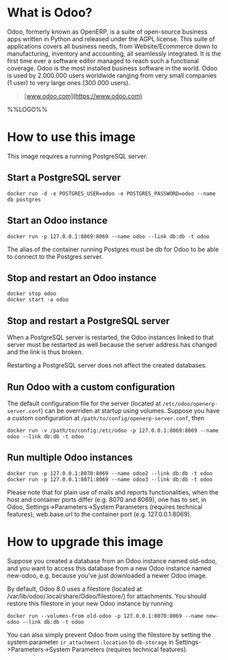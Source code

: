 # What is Odoo?

Odoo, formerly known as OpenERP, is a suite of open-source business apps 
written in Python and released under the AGPL license. This suite of 
applications covers all business needs, from Website/Ecommerce down to 
manufacturing, inventory and accounting, all seamlessly integrated. It is the 
first time ever a software editor managed to reach such a functional coverage. 
Odoo is the most installed business software in the world. Odoo is used by 
2.000.000 users worldwide ranging from very small companies (1 user) to very 
large ones (300 000 users). 

> [www.odoo.com](https://www.odoo.com)

%%LOGO%%

# How to use this image

This image requires a running PostgreSQL server. 

## Start a PostgreSQL server

	docker run -d -e POSTGRES_USER=odoo -e POSTGRES_PASSWORD=odoo --name db postgres

## Start an Odoo instance

	docker run -p 127.0.0.1:8069:8069 --name odoo --link db:db -t odoo

The alias of the container running Postgres must be db for Odoo to be able
to connect to the Postgres server.

## Stop and restart an Odoo instance
	
	docker stop odoo
	docker start -a odoo

## Stop and restart a PostgreSQL server
When a PostgreSQL server is restarted, the Odoo instances 
linked to that server must be restarted as well because the server address has 
changed and the link is thus broken. 

Restarting a PostgreSQL server does not affect the created databases.

## Run Odoo with a custom configuration

The default configuration file for the server (located at `/etc/odoo/openerp-server.conf`)
can be overriden at startup using volumes. Suppose you have a custom configuration
at `/path/to/config/openerp-server.conf`, then

	docker run -v /path/to/config:/etc/odoo -p 127.0.0.1:8069:8069 --name odoo --link db:db -t odoo

## Run multiple Odoo instances
	
	docker run -p 127.0.0.1:8070:8069 --name odoo2 --link db:db -t odoo
	docker run -p 127.0.0.1:8071:8069 --name odoo3 --link db:db -t odoo

Please note that for plain use of mails and reports functionalities, when the 
host and container ports differ (e.g. 8070 and 8069), one has to set, 
in Odoo, Settings->Parameters->System Parameters (requires technical features), 
web.base.url to the container port (e.g. 127.0.0.1:8069).

# How to upgrade this image
Suppose you created a database from an Odoo instance named old-odoo, and you 
want to access this database from a new Odoo instance named new-odoo, e.g. 
because you've just downloaded a newer Odoo image.

By default, Odoo 8.0 uses a filestore (located at /var/lib/odoo/.local/share/Odoo/filestore/) 
for attachments. You should restore this filestore in your new Odoo instance by
running

	docker run --volumes-from old-odoo -p 127.0.0.1:8070:8069 --name new-odoo --link db:db -t odoo

You can also simply prevent Odoo from using the filestore by setting the system
parameter `ir_attachment.location` to `db-storage` in Settings->Parameters->System 
Parameters (requires technical features).
